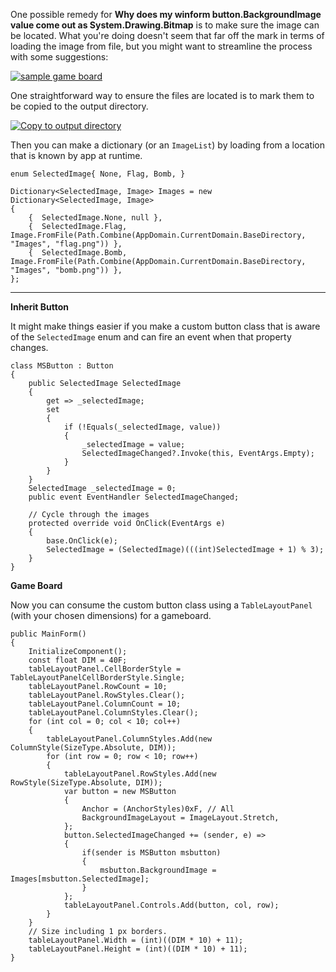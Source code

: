One possible remedy for **Why does my winform button.BackgroundImage value come out as System.Drawing.Bitmap** is to make sure the image can be located. What you're doing doesn't seem that far off the mark in terms of loading the image from file, but you might want to streamline the process with some suggestions:

[![sample game board][1]][1]


One straightforward way to ensure the files are located is to mark them to be copied to the output directory.

[![Copy to output directory][2]][2]

Then you can make a dictionary (or an `ImageList`) by loading from a location that is known by app at runtime.

```
enum SelectedImage{ None, Flag, Bomb, }

Dictionary<SelectedImage, Image> Images = new Dictionary<SelectedImage, Image>
{
    {  SelectedImage.None, null },
    {  SelectedImage.Flag, Image.FromFile(Path.Combine(AppDomain.CurrentDomain.BaseDirectory, "Images", "flag.png")) },
    {  SelectedImage.Bomb, Image.FromFile(Path.Combine(AppDomain.CurrentDomain.BaseDirectory, "Images", "bomb.png")) },
};
```

___

**Inherit Button**

It might make things easier if you make a custom button class that is aware of the `SelectedImage` enum and can fire an event when that property changes.

```
class MSButton : Button
{
    public SelectedImage SelectedImage
    {
        get => _selectedImage;
        set
        {
            if (!Equals(_selectedImage, value))
            {
                _selectedImage = value;
                SelectedImageChanged?.Invoke(this, EventArgs.Empty);
            }
        }
    }
    SelectedImage _selectedImage = 0;
    public event EventHandler SelectedImageChanged;

    // Cycle through the images
    protected override void OnClick(EventArgs e)
    {
        base.OnClick(e);
        SelectedImage = (SelectedImage)(((int)SelectedImage + 1) % 3);
    }
}
```

**Game Board**

Now you can consume the custom button class using a `TableLayoutPanel` (with your chosen dimensions) for a gameboard.

```
public MainForm()
{
    InitializeComponent();
    const float DIM = 40F;
    tableLayoutPanel.CellBorderStyle = TableLayoutPanelCellBorderStyle.Single;
    tableLayoutPanel.RowCount = 10;
    tableLayoutPanel.RowStyles.Clear();
    tableLayoutPanel.ColumnCount = 10;
    tableLayoutPanel.ColumnStyles.Clear();
    for (int col = 0; col < 10; col++)
    {
        tableLayoutPanel.ColumnStyles.Add(new ColumnStyle(SizeType.Absolute, DIM));
        for (int row = 0; row < 10; row++)
        {
            tableLayoutPanel.RowStyles.Add(new RowStyle(SizeType.Absolute, DIM));
            var button = new MSButton
            {
                Anchor = (AnchorStyles)0xF, // All
                BackgroundImageLayout = ImageLayout.Stretch,
            };
            button.SelectedImageChanged += (sender, e) =>
            {
                if(sender is MSButton msbutton)
                {
                    msbutton.BackgroundImage = Images[msbutton.SelectedImage];
                }
            };
            tableLayoutPanel.Controls.Add(button, col, row);
        }
    }
    // Size including 1 px borders.
    tableLayoutPanel.Width = (int)((DIM * 10) + 11);
    tableLayoutPanel.Height = (int)((DIM * 10) + 11);
}
```

  [1]: https://i.stack.imgur.com/vVWHy.png
  [2]: https://i.stack.imgur.com/T5Pdq.png